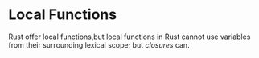# Local Functions

Rust offer local functions,but local
functions in Rust cannot use variables from their surrounding lexical scope;
but _closures_ can.
